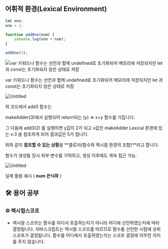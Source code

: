 ## 어휘적 환경(Lexical Environment)

```jsx
let one;
one = 1;

function addOne(num) {
	console.log(one + num);
}

addOne(5);
```

![var 키워드나 함수는 선언과 함께 undefined로 초기화되어 메모리에 저장되지만 let 과 const는 초기화되지 않은 상태로 저장](https://s3-us-west-2.amazonaws.com/secure.notion-static.com/9a42804c-9552-4b16-bab1-6e0458321624/Untitled.png)

var 키워드나 함수는 선언과 함께 undefined로 초기화되어 메모리에 저장되지만 let 과 const는 초기화되지 않은 상태로 저장

![Untitled](https://s3-us-west-2.amazonaws.com/secure.notion-static.com/5373e183-1a07-49ef-93de-6682812161a8/Untitled.png)

위 코드에서 add3 함수는 

makeAdder(3)에서 실행되어 return되는 (y) ⇒ x+y 함수를 가집니다.

그 다음에 add3(2) 를 실행하면 y값이 2가 되고 x값은 makeAdder Lexical 환경에 있는 x:3 을 참조하게 되어 결과값은 5가 됩니다.

위와 같이 **참조할 수 있는 상황**을 **클로저(함수와 렉시컬 환경의 조합)**라고 합니다.

함수가 생성될 당시 외부 변수를 기억하고, 생성 이후에도 계속 접근 가능.

![Untitled](https://s3-us-west-2.amazonaws.com/secure.notion-static.com/c49c44d5-37e9-41e5-9b46-cda10c4fa8cc/Untitled.png)

실제 활용 예시 ( **num 은닉화** )

## 🛠️ 용어 공부

### ⚙️ 렉시컬스코프

- 렉시컬 스코프는 함수를 어디서 호출하는지가 아니라 어디에 선언하였는지에 따라 결정됩니다. 자바스크립트는 렉시컬 스코프를 따르므로 함수를 선언한 시점에 상위 스코프가 결정됩니다. 함수를 어디에서 호출하였는지는 스코프 결정에 아무런 의미를 주지 않습니다.